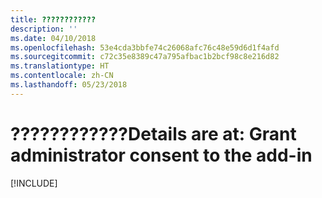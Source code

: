 ```yaml
---
title: ????????????
description: ''
ms.date: 04/10/2018
ms.openlocfilehash: 53e4cda3bbfe74c26068afc76c48e59d6d1f4afd
ms.sourcegitcommit: c72c35e8389c47a795afbac1b2bcf98c8e216d82
ms.translationtype: HT
ms.contentlocale: zh-CN
ms.lasthandoff: 05/23/2018
---
```

# <a name="grant-administrator-consent-to-the-add-in"></a><span data-ttu-id="98eb7-102">????????????</span><span class="sxs-lookup"><span data-stu-id="98eb7-102">Details are at: Grant administrator consent to the add-in</span></span>

[!INCLUDE[](../includes/grant-admin-consent-to-an-add-in-include.md)]